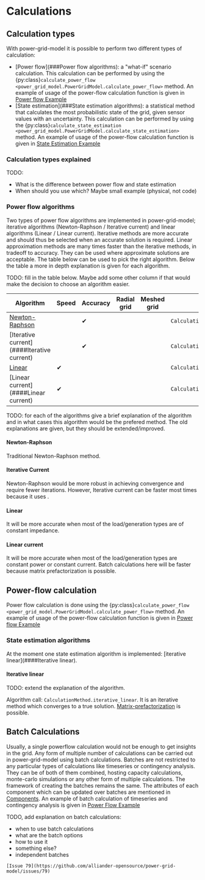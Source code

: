 <!--
SPDX-FileCopyrightText: 2022 Contributors to the Power Grid Model project <dynamic.grid.calculation@alliander.com>

SPDX-License-Identifier: MPL-2.0
-->

# Calculations

## Calculation types
With power-grid-model it is possible to perform two different types of calculation:
- [Power flow](###Power flow algorithms): a "what-if" scenario calculation. This calculation can be performed by using the {py:class}`calculate_power_flow <power_grid_model.PowerGridModel.calculate_power_flow>` method. An example of usage of the power-flow calculation function is given in [Power flow Example](ex_power_flow)
- [State estimation](###State estimation algorithms): a statistical method that calculates the most probabilistic state of the grid, given sensor values with an uncertainty. This calculation can be performed by using the {py:class}`calculate_state_estimation <power_grid_model.PowerGridModel.calculate_state_estimation>` method. An example of usage of the power-flow calculation function is given in [State Estimation Example](ex_state_est)

### Calculation types explained
TODO: 
- What is the difference between power flow and state estimation
- When should you use which? Maybe small example (physical, not code)

### Power flow algorithms
Two types of power flow algorithms are implemented in power-grid-model; iterative algorithms (Newton-Raphson / Iterative current) and linear algorithms (Linear / Linear current).
Iterative methods are more accurate and should thus be selected when an accurate solution is required. Linear approximation methods are many times faster than the iterative methods, in tradeoff to accuracy. 
They can be used where approximate solutions are acceptable. The table below can be used to pick the right algorithm. Below the table a more in depth explanation is given for each algorithm.

TODO: fill in the table below. Maybe add some other column if that would make the decision to choose an algorithm easier.

| Algorithm                                  | Speed    | Accuracy | Radial grid | Meshed grid | Algorithm call                        |
|--------------------------------------------|----------|----------|-------------|-------------|---------------------------------------|
| [Newton-Raphson](####Newton-Raphson)       |          | &#10004; |             |             | `CalculationMethod.newton_raphson`    |
| [Iterative current](####Iterative current) |          | &#10004; |             |             | `CalculationMethod.iterative_current` | 
| [Linear](####Linear)                       | &#10004; |          |             |             | `CalculationMethod.linear`            | 
| [Linear current](####Linear current)       | &#10004; |          |             |             | `CalculationMethod.linear_current`    |

TODO: for each of the algorithms give a brief explanation of the algorithm and in what cases this algorithm would be the prefered method. The old explanations are given, but they should be extended/improved.

#### Newton-Raphson
Traditional Newton-Raphson method.

#### Iterative Current
Newton-Raphson would be more robust in achieving convergence and require fewer iterations. However, Iterative current can be faster most times because it uses .

#### Linear
It will be more accurate when most of the load/generation types are of constant impedance.

#### Linear current
It will be more accurate when most of the load/generation types are constant power or constant current. Batch calculations here will be faster because matrix prefactorization is possible.

## Power-flow calculation

Power flow calculation is done using the {py:class}`calculate_power_flow <power_grid_model.PowerGridModel.calculate_power_flow>` method. An example of usage of the power-flow calculation function is given in [Power flow Example](ex_power_flow)


### State estimation algorithms
At the moment one state estimation algorithm is implemented: [iterative linear](####Iterative linear).

#### Iterative linear

TODO: extend the explanation of the algorithm.

Algorithm call: `CalculationMethod.iterative_linear`. It is an iterative method which converges to a true
  solution. [Matrix-prefactorization](./performance-guide.md#matrix-prefactorization) is possible.

## Batch Calculations

Usually, a single powerflow calculation would not be enough to get insights in the grid. 
Any form of multiple number of calculations can be carried out in power-grid-model using batch calculations. 
Batches are not restricted to any particular types of calculations like timeseries or contingency analysis.
They can be of both of them combined, hosting capacity calculations, monte-carlo simulations or any other form of multiple calculations.
The framework of creating the batches remains the same.
The attributes of each component which can be updated over batches are mentioned in [Components](components.md).
An example of batch calculation of timeseries and contingency analysis is given in [Power Flow Example](../examples/Power%20Flow%20Example.ipynb#batch-calculation.md)





TODO, add explanation on batch calculations:
- when to use batch calculations
- what are the batch options
- how to use it
- something else?
- independent batches


```{warning}
[Issue 79](https://github.com/alliander-opensource/power-grid-model/issues/79)
```
